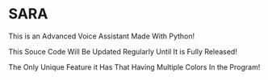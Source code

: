 # SARA
This is an Advanced Voice Assistant Made With Python!

This Souce Code Will Be Updated Regularly Until It is Fully Released!

The Only Unique Feature it Has That Having Multiple Colors In the Program!
